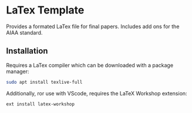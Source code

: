# LaTex Template

Provides a formated LaTex file for final papers. Includes add ons for the AIAA standard.

## Installation

Requires a LaTex compiler which can be downloaded with a package manager:

```bash
sudo apt install texlive-full
```

Additionally, ror use with VScode, requires the LaTeX Workshop extension:
```bash
ext install latex-workshop
```

